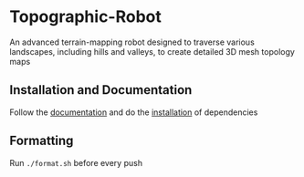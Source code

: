 # Topographic-Robot

An advanced terrain-mapping robot designed to traverse various landscapes, including hills and valleys, to create detailed 3D mesh topology maps

## Installation and Documentation

Follow the [documentation](https://topographic-robot.github.io/Documentation/index.html) and do the [installation](https://topographic-robot.github.io/Documentation/installation/environment_setup.html) of dependencies

## Formatting

Run `./format.sh` before every push
